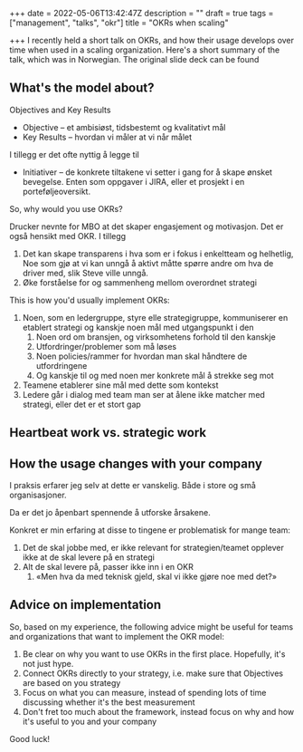 +++
date = 2022-05-06T13:42:47Z
description = ""
draft = true
tags = ["management", "talks", "okr"]
title = "OKRs when scaling"

+++
I recently held a short talk on OKRs, and how their usage develops over time when used in a scaling organization. Here's a short summary of the talk, which was in Norwegian. The original slide deck can be found 

## What's the model about?

Objectives and Key Results

* Objective – et ambisiøst, tidsbestemt og kvalitativt mål
* Key Results – hvordan vi måler at vi når målet

I tillegg er det ofte nyttig å legge til

* Initiativer – de konkrete tiltakene vi setter i gang for å skape ønsket bevegelse. Enten som oppgaver i JIRA, eller et prosjekt i en porteføljeoversikt.

So, why would you use OKRs?

Drucker nevnte for MBO at det skaper engasjement og motivasjon. Det er også hensikt med OKR. I tillegg

1. Det kan skape transparens i hva som er i fokus i enkeltteam og helhetlig, Noe som gjø at vi kan unngå å aktivt måtte spørre andre om hva de driver med, slik Steve ville unngå.
2. Øke forståelse for og sammenheng mellom overordnet strategi

This is how you'd usually implement OKRs:

1. Noen, som en ledergruppe, styre elle strategigruppe, kommuniserer en etablert strategi og kanskje noen mål med utgangspunkt i den
   1. Noen ord om bransjen, og virksomhetens forhold til den kanskje
   2. Utfordringer/problemer som må løses
   3. Noen policies/rammer for hvordan man skal håndtere de utfordringene
   4. Og kanskje til og med noen mer konkrete mål å strekke seg mot
2. Teamene etablerer sine mål med dette som kontekst
3. Ledere går i dialog med team man ser at ålene ikke matcher med strategi, eller det er et stort gap

## Heartbeat work vs. strategic work

## How the usage changes with your company

I praksis erfarer jeg selv at dette er vanskelig. Både i store og små organisasjoner.

Da er det jo åpenbart spennende å utforske årsakene.

Konkret er min erfaring at disse to tingene er problematisk for mange team:

1. Det de skal jobbe med, er ikke relevant for strategien/teamet opplever ikke at de skal levere på en strategi
2. Alt de skal levere på, passer ikke inn i en OKR
   1. «Men hva da med teknisk gjeld, skal vi ikke gjøre noe med det?»

## Advice on implementation

So, based on my experience, the following advice might be useful for teams and organizations that want to implement the OKR model:

1. Be clear on why you want to use OKRs in the first place. Hopefully, it's not just hype.
2. Connect OKRs directly to your strategy, i.e. make sure that Objectives are based on you strategy
3. Focus on what you can measure, instead of spending lots of time discussing whether it's the best measurement
4. Don't fret too much about the framework, instead focus on why and how it's useful to you and your company

Good luck!
